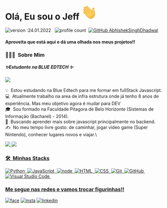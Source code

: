 # Olá, Eu sou o Jeff <img src="https://github.com/Leoruiz197/Leoruiz197/blob/main/img/Hi.gif" width="50px" margin="50px">
![version :24.01.2022](https://img.shields.io/badge/version-20.08.2021-informational) &nbsp;
![profile count](https://komarev.com/ghpvc/?username=jeffersonluiz27&color=red)&nbsp;
[![GitHub AbhishekSinghDhadwal](https://img.shields.io/github/followers/jeffersonluiz27?label=follow&style=social)](https://github.com/jeffersonluiz27)&nbsp;

#### Aproveita que está aqui e dá uma olhada nos meus projetos!!

### 👨🏻‍💻 &nbsp;Sobre Mim
##### ✨Estudante na BLUE EDTECH ✨

<img src="https://www.alura.com.br/artigos/assets/como-criar-um-readme-para-seu-perfil-github/imagem14.gif" width="100px" margin="100px">

💡 &nbsp;Estou estudando na Blue Edtech para me formar em fullStack Javascript. \
💻 &nbsp;Atualmente trabalho na area de infra estrutura onde já tenho 8 anos de experiência. Mas meu objetivo agora é mudar para DEV\
🎓 &nbsp;Sou formado na Faculdade Pitagora de Belo Horizonte (Sistemas de Informação (Bacharel) - 2014).\
🌱 &nbsp;Buscando aprender mais sobre javascript principalmente no backend.\
✍️ &nbsp;No meu tempo livre gosto: de caminhar, jogar video game (Super Nintendo), conhecer lugares novos e viajar.\


<div>
<a href="https://github.com/jeffersonluiz27">
<img height="150em" src="https://github-readme-stats.vercel.app/api/top-langs/?username=jeffersonluiz27&layout=compact&langs_count=7&theme=dracula"/>
<img height="150em" src="https://github-readme-stats.vercel.app/api?username=jeffersonluiz27&show_icons=true&theme=dracula&include_all_commits=true&count_private=true"/>
</div>
  
### 🛠 &nbsp;Minhas Stacks

![Python](https://img.shields.io/badge/-Python-05122A?style=flat&logo=python)&nbsp;
![JavaScript](https://img.shields.io/badge/-JavaScript-05122A?style=flat&logo=javascript)&nbsp;
![node](https://img.shields.io/badge/Node.js-43853D?style=for-the-badge&logo=node.js&logoColor=white)&nbsp;
![HTML](https://img.shields.io/badge/-HTML-05122A?style=flat&logo=HTML5)&nbsp;
![CSS](https://img.shields.io/badge/-CSS-05122A?style=flat&logo=CSS3&logoColor=1572B6)&nbsp;
![Git](https://img.shields.io/badge/-Git-05122A?style=flat&logo=git)&nbsp;
![GitHub](https://img.shields.io/badge/-GitHub-05122A?style=flat&logo=github)&nbsp;
![Visual Studio Code](https://img.shields.io/badge/-Visual%20Studio%20Code-05122A?style=flat&logo=visual-studio-code&logoColor=007ACC)&nbsp;

### Me segue nas redes e vamos trocar figurinhas!!

[![face](https://img.shields.io/badge/Facebook-1877F2?style=for-the-badge&logo=facebook&logoColor=white)](https://www.facebook.com/Jeff27Silva) [![insta](https://img.shields.io/badge/Instagram-E4405F?style=for-the-badge&logo=instagram&logoColor=white)](https://www.instagram.com/jefferson.luiz27/) [![linkedin](https://img.shields.io/badge/LinkedIn-0077B5?style=for-the-badge&logo=linkedin&logoColor=white)](https://www.linkedin.com/in/jeffluiz/) 
  
<!--
**jeffersonluiz27/jeffersonluiz27** is a ✨ _special_ ✨ repository because its `README.md` (this file) appears on your GitHub profile.

Here are some ideas to get you started:

- 🔭 I’m currently working on ...
- 🌱 I’m currently learning ...
- 👯 I’m looking to collaborate on ...
- 🤔 I’m looking for help with ...
- 💬 Ask me about ...
- 📫 How to reach me: ...
- 😄 Pronouns: ...
- ⚡ Fun fact: ...
-->
